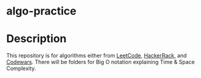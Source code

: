 # algo-practice

# Description
This repository is for algorithms either from [LeetCode](https://leetcode.com/), [HackerRack](https://www.hackerrank.com/dashboard), and [Codewars](https://www.codewars.com/). There will be folders for Big O notation explaining Time & Space Complexity.


